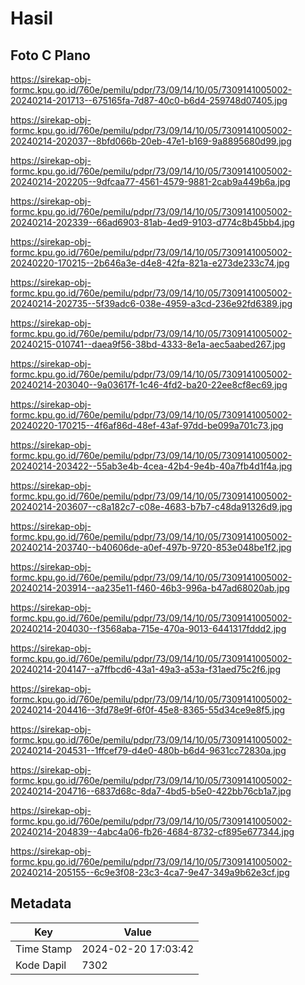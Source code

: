 # Hasil

## Foto C Plano

https://sirekap-obj-formc.kpu.go.id/760e/pemilu/pdpr/73/09/14/10/05/7309141005002-20240214-201713--675165fa-7d87-40c0-b6d4-259748d07405.jpg

https://sirekap-obj-formc.kpu.go.id/760e/pemilu/pdpr/73/09/14/10/05/7309141005002-20240214-202037--8bfd066b-20eb-47e1-b169-9a8895680d99.jpg

https://sirekap-obj-formc.kpu.go.id/760e/pemilu/pdpr/73/09/14/10/05/7309141005002-20240214-202205--9dfcaa77-4561-4579-9881-2cab9a449b6a.jpg

https://sirekap-obj-formc.kpu.go.id/760e/pemilu/pdpr/73/09/14/10/05/7309141005002-20240214-202339--66ad6903-81ab-4ed9-9103-d774c8b45bb4.jpg

https://sirekap-obj-formc.kpu.go.id/760e/pemilu/pdpr/73/09/14/10/05/7309141005002-20240220-170215--2b646a3e-d4e8-42fa-821a-e273de233c74.jpg

https://sirekap-obj-formc.kpu.go.id/760e/pemilu/pdpr/73/09/14/10/05/7309141005002-20240214-202735--5f39adc6-038e-4959-a3cd-236e92fd6389.jpg

https://sirekap-obj-formc.kpu.go.id/760e/pemilu/pdpr/73/09/14/10/05/7309141005002-20240215-010741--daea9f56-38bd-4333-8e1a-aec5aabed267.jpg

https://sirekap-obj-formc.kpu.go.id/760e/pemilu/pdpr/73/09/14/10/05/7309141005002-20240214-203040--9a03617f-1c46-4fd2-ba20-22ee8cf8ec69.jpg

https://sirekap-obj-formc.kpu.go.id/760e/pemilu/pdpr/73/09/14/10/05/7309141005002-20240220-170215--4f6af86d-48ef-43af-97dd-be099a701c73.jpg

https://sirekap-obj-formc.kpu.go.id/760e/pemilu/pdpr/73/09/14/10/05/7309141005002-20240214-203422--55ab3e4b-4cea-42b4-9e4b-40a7fb4d1f4a.jpg

https://sirekap-obj-formc.kpu.go.id/760e/pemilu/pdpr/73/09/14/10/05/7309141005002-20240214-203607--c8a182c7-c08e-4683-b7b7-c48da91326d9.jpg

https://sirekap-obj-formc.kpu.go.id/760e/pemilu/pdpr/73/09/14/10/05/7309141005002-20240214-203740--b40606de-a0ef-497b-9720-853e048be1f2.jpg

https://sirekap-obj-formc.kpu.go.id/760e/pemilu/pdpr/73/09/14/10/05/7309141005002-20240214-203914--aa235e11-f460-46b3-996a-b47ad68020ab.jpg

https://sirekap-obj-formc.kpu.go.id/760e/pemilu/pdpr/73/09/14/10/05/7309141005002-20240214-204030--f3568aba-715e-470a-9013-6441317fddd2.jpg

https://sirekap-obj-formc.kpu.go.id/760e/pemilu/pdpr/73/09/14/10/05/7309141005002-20240214-204147--a7ffbcd6-43a1-49a3-a53a-f31aed75c2f6.jpg

https://sirekap-obj-formc.kpu.go.id/760e/pemilu/pdpr/73/09/14/10/05/7309141005002-20240214-204416--3fd78e9f-6f0f-45e8-8365-55d34ce9e8f5.jpg

https://sirekap-obj-formc.kpu.go.id/760e/pemilu/pdpr/73/09/14/10/05/7309141005002-20240214-204531--1ffcef79-d4e0-480b-b6d4-9631cc72830a.jpg

https://sirekap-obj-formc.kpu.go.id/760e/pemilu/pdpr/73/09/14/10/05/7309141005002-20240214-204716--6837d68c-8da7-4bd5-b5e0-422bb76cb1a7.jpg

https://sirekap-obj-formc.kpu.go.id/760e/pemilu/pdpr/73/09/14/10/05/7309141005002-20240214-204839--4abc4a06-fb26-4684-8732-cf895e677344.jpg

https://sirekap-obj-formc.kpu.go.id/760e/pemilu/pdpr/73/09/14/10/05/7309141005002-20240214-205155--6c9e3f08-23c3-4ca7-9e47-349a9b62e3cf.jpg


## Metadata

| Key        | Value               |
| ---------- | ------------------- |
| Time Stamp | 2024-02-20 17:03:42 |
| Kode Dapil | 7302                |



